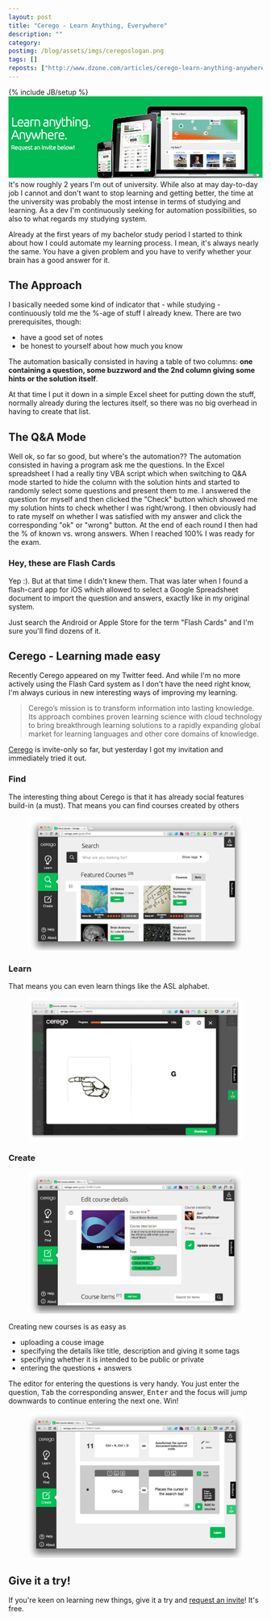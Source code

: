 ```yaml
---
layout: post
title: "Cerego - Learn Anything, Everywhere"
description: ""
category: 
postimg: /blog/assets/imgs/ceregoslogan.png
tags: []
reposts: ["http://www.dzone.com/articles/cerego-learn-anything-anywhere"]
---
```

{% include JB/setup %}
![](/blog/assets/imgs/ceregoslogan.png)
It's now roughly 2 years I'm out of university. While also at may day-to-day job I cannot and don't want to stop learning and getting better, the time at the university was probably the most intense in terms of studying and learning. As a dev I'm continuously seeking for automation possibilities, so also to what regards my studying system.

Already at the first years of my bachelor study period I started to think about how I could automate my learning process. I mean, it's always nearly the same. You have a given problem and you have to verify whether your brain has a good answer for it.

## The Approach
I basically needed some kind of indicator that - while studying - continuously told me the %-age of stuff I already knew. There are two prerequisites, though:

- have a good set of notes
- be honest to yourself about how much you know

The automation basically consisted in having a table of two columns: **one containing a question, some buzzword and the 2nd column giving some hints or the solution itself**.

At that time I put it down in a simple Excel sheet for putting down the stuff, normally already during the lectures itself, so there was no big overhead in having to create that list.

## The Q&A Mode
Well ok, so far so good, but where's the automation?? The automation consisted in having a program ask me the questions. In the Excel spreadsheet I had a really tiny VBA script which when switching to Q&A mode started to hide the column with the solution hints and started to randomly select some questions and present them to me. I answered the question for myself and then clicked the "Check" button which showed me my solution hints to check whether I was right/wrong. I then obviously had to rate myself on whether I was satisfied with my answer and click the corresponding "ok" or "wrong" button. At the end of each round I then had the % of known vs. wrong answers. When I reached 100% I was ready for the exam.

### Hey, these are Flash Cards
Yep :). But at that time I didn't knew them. That was later when I found a flash-card app for iOS which allowed to select a Google Spreadsheet document to import the question and answers, exactly like in my original system.

Just search the Android or Apple Store for the term "Flash Cards" and I'm sure you'll find dozens of it.

## Cerego - Learning made easy
Recently Cerego appeared on my Twitter feed. And while I'm no more actively using the Flash Card system as I don't have the need right know, I'm always curious in new interesting ways of improving my learning.

> Cerego’s mission is to transform information into lasting knowledge. Its approach combines proven learning science with cloud technology to bring breakthrough learning solutions to a rapidly expanding global market for learning languages and other core domains of knowledge.

[Cerego](http://cerego.com/) is invite-only so far, but yesterday I got my invitation and immediately tried it out. 

### Find
The interesting thing about Cerego is that it has already social features build-in (a must). That means you can find courses created by others
<figure>
	<img src="/blog/assets/imgs/findcourses.png" class="noborder"/>
</figure>

### Learn
That means you can even learn things like the ASL alphabet.
<figure>
	<img src="/blog/assets/imgs/aslalphabet.png" class="noborder"/>
</figure>

### Create
<figure>
  <img src="/blog/assets/imgs/newcourse_details.png" class="noborder">
</figure>
Creating new courses is as easy as

- uploading a couse image
- specifying the details like title, description and giving it some tags
- specifying whether it is intended to be public or private
- entering the questions + answers

The editor for entering the questions is very handy. You just enter the question, <kbd>Tab</kbd> the corresponding answer, <kbd>Enter</kbd> and the focus will jump downwards to continue entering the next one. Win!
<figure>
	<img src="/blog/assets/imgs/newcourse_questions.png" class="noborder"/>
</figure>

## Give it a try!
If you're keen on learning new things, give it a try and [request  an invite](http://cerego.com)! It's free.




